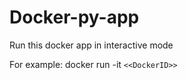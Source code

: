 # Docker-py-app

Run this docker app in interactive mode

For example: docker run -it `<<DockerID>>`
